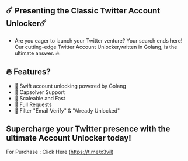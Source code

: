 

## ☄️ Presenting the Classic Twitter Account Unlocker☄️ 
  
- Are you eager to launch your Twitter venture? Your search ends here! Our cutting-edge Twitter Account Unlocker,written in Golang, is the ultimate answer. 🔥  
  
## 🔥 Features? 
- 💖 Swift account unlocking powered by Golang  
- 💖 Capsolver Support 
- 💖 Scaleable and Fast  
- 💖 Full Requests
- 💖 Filter "Email Verify" & "Already Unlocked"

## Supercharge your Twitter presence with the ultimate Account Unlocker today! 
 
 
For Purchase : Click Here (https://t.me/x3vil)
